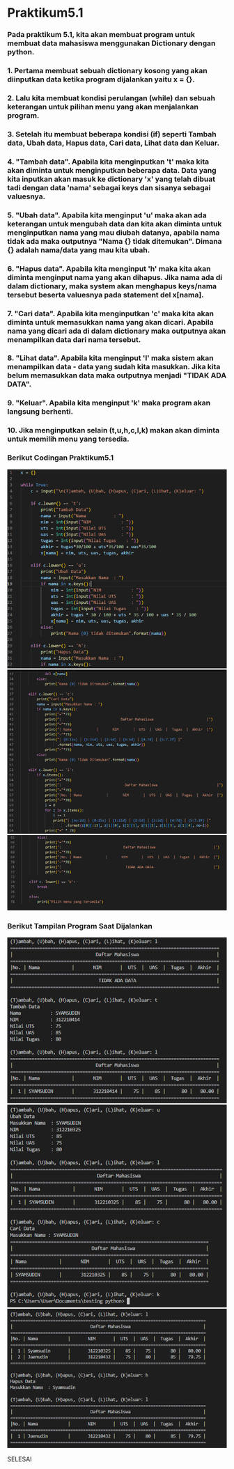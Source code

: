 # Praktikum5.1
### Pada praktikum 5.1, kita akan membuat program untuk membuat data mahasiswa menggunakan Dictionary dengan python.
### 1. Pertama membuat sebuah dictionary kosong yang akan diinputkan data ketika program dijalankan yaitu x = {}.
### 2. Lalu kita membuat kondisi perulangan (while) dan sebuah keterangan untuk pilihan menu yang akan menjalankan program.
### 3. Setelah itu membuat beberapa kondisi (if) seperti Tambah data, Ubah data, Hapus data, Cari data, Lihat data dan Keluar.
### 4. "Tambah data". Apabila kita menginputkan 't' maka kita akan diminta untuk menginputkan beberapa data. Data yang kita inputkan akan masuk ke dictionary 'x' yang telah dibuat tadi dengan data 'nama' sebagai keys dan sisanya sebagai valuesnya.
### 5. "Ubah data". Apabila kita menginput 'u' maka akan ada keterangan untuk mengubah data dan kita akan diminta untuk menginputkan nama yang mau diubah datanya, apabila nama tidak ada maka outputnya "Nama {} tidak ditemukan". Dimana {} adalah nama/data yang mau kita ubah.
### 6. "Hapus data". Apabila kita menginput 'h' maka kita akan diminta menginput nama yang akan dihapus. Jika nama ada di dalam dictionary, maka system akan menghapus keys/nama tersebut beserta valuesnya pada statement del x[nama].
### 7. "Cari data". Apabila kita menginputkan 'c' maka kita akan diminta untuk memasukkan nama yang akan dicari. Apabila nama yang dicari ada di dalam dictionary maka outputnya akan menampilkan data dari nama tersebut.
### 8. "Lihat data". Apabila kita menginput 'l' maka sistem akan menampilkan data - data yang sudah kita masukkan. Jika kita belum memasukkan data maka outputnya menjadi "TIDAK ADA DATA".
### 9. "Keluar". Apabila kita menginput 'k' maka program akan langsung berhenti.
### 10. Jika menginputkan selain (t,u,h,c,l,k) makan akan diminta untuk memilih menu yang tersedia.
### Berikut Codingan Praktikum5.1
![img](gambar/1.png)</br>
![img](gambar/2.png)</br>
![img](gambar/3.png)</br>
### Berikut Tampilan Program Saat Dijalankan
![img](gambar/nodata%26tmbhdt.png)</br>
![img](gambar/udt%26crdt.png)</br>
![img](gambar/hpsdt.png)</br>
<p>SELESAI</p>